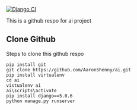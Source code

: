 [![Django CI](https://github.com/AaronShenny/ai/actions/workflows/django.yml/badge.svg?branch=main)](https://github.com/AaronShenny/ai/actions/workflows/django.yml)


This is a github respo for ai project
## Clone Github

Steps to clone this github respo

```
pip install git
git clone https://github.com/AaronShenny/ai.git
pip install virtualenv
cd ai
vistualenv ai
ai\scripts\activate
pip install django==5.0.6
python manage.py runserver

